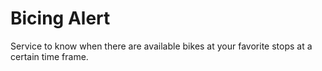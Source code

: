 Bicing Alert
============

Service to know when there are available bikes at your favorite stops at a certain time frame.